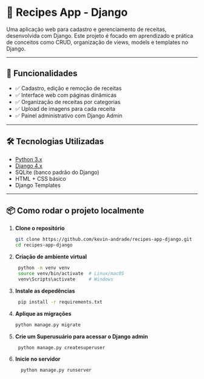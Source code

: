 # 🍲 Recipes App - Django

Uma aplicação web para cadastro e gerenciamento de receitas, desenvolvida com Django. Este projeto é focado em aprendizado e prática de conceitos como CRUD, organização de views, models e templates no Django.

---

## 🚀 Funcionalidades

- ✅ Cadastro, edição e remoção de receitas  
- ✅ Interface web com páginas dinâmicas  
- ✅ Organização de receitas por categorias  
- ✅ Upload de imagens para cada receita  
- ✅ Painel administrativo com Django Admin  

---

## 🛠️ Tecnologias Utilizadas

- [Python 3.x](https://www.python.org/)
- [Django 4.x](https://www.djangoproject.com/)
- SQLite (banco padrão do Django)
- HTML + CSS básico
- Django Templates

---

## 📦 Como rodar o projeto localmente

1. **Clone o repositório**
   ```bash
   git clone https://github.com/kevin-andrade/recipes-app-django.git
   cd recipes-app-django

2. **Criação de ambiente virtual**
   ```bash
    python -m venv venv
    source venv/bin/activate  # Linux/macOS
    venv\Scripts\activate     # Windows

3. **Instale as depedências**
   ```bash
    pip install -r requirements.txt

4. **Aplique as migrações**
    ```bash
    python manage.py migrate

5. **Crie um Superusuário para acessar o Django admin**
    ```bash
     python manage.py createsuperuser
    
6. **Inicie no servidor**
   ```bash
     python manage.py runserver

